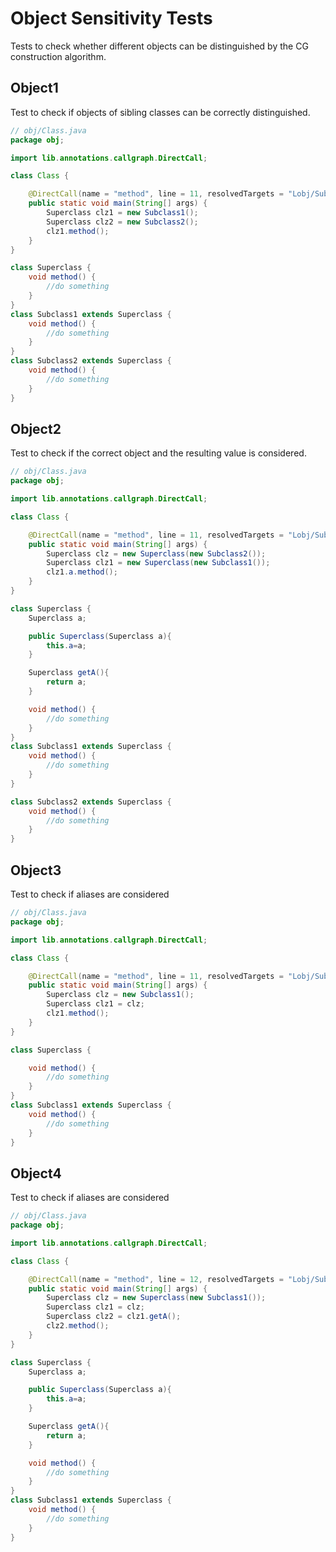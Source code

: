 # Object Sensitivity Tests
Tests to check whether different objects can be distinguished by the CG construction algorithm.

## Object1
[//]: # (MAIN: obj.Class)
Test to check if objects of sibling classes can be correctly distinguished.
```java
// obj/Class.java
package obj;

import lib.annotations.callgraph.DirectCall;

class Class {

    @DirectCall(name = "method", line = 11, resolvedTargets = "Lobj/Subclass1;" , prohibitedTargets = {"Lobj/Superclass;", "Lobj/Subclass2;"})
    public static void main(String[] args) {
        Superclass clz1 = new Subclass1();
        Superclass clz2 = new Subclass2();
        clz1.method();
    }
}

class Superclass {
    void method() {
        //do something
    }
}
class Subclass1 extends Superclass {
    void method() {
        //do something
    }
}
class Subclass2 extends Superclass {
    void method() {
        //do something
    }
}
```
[//]: # (END)

## Object2
[//]: # (MAIN: obj.Class)
Test to check if the correct object and the resulting value is considered.
```java
// obj/Class.java
package obj;

import lib.annotations.callgraph.DirectCall;

class Class {

    @DirectCall(name = "method", line = 11, resolvedTargets = "Lobj/Subclass1;" , prohibitedTargets = {"Lobj/Superclass;", "Lobj/Subclass2;"})
    public static void main(String[] args) {
        Superclass clz = new Superclass(new Subclass2());
        Superclass clz1 = new Superclass(new Subclass1());
        clz1.a.method();
    }
}

class Superclass {
    Superclass a;

    public Superclass(Superclass a){
        this.a=a;
    }

    Superclass getA(){
        return a;
    }

    void method() {
        //do something
    }
}
class Subclass1 extends Superclass {
    void method() {
        //do something
    }
}

class Subclass2 extends Superclass {
    void method() {
        //do something
    }
}
```
[//]: # (END)

## Object3
[//]: # (MAIN: obj.Class)
Test to check if aliases are considered
```java
// obj/Class.java
package obj;

import lib.annotations.callgraph.DirectCall;

class Class {

    @DirectCall(name = "method", line = 11, resolvedTargets = "Lobj/Subclass1;" , prohibitedTargets = {"Lobj/Superclass;"})
    public static void main(String[] args) {
        Superclass clz = new Subclass1();
        Superclass clz1 = clz;
        clz1.method();
    }
}

class Superclass {

    void method() {
        //do something
    }
}
class Subclass1 extends Superclass {
    void method() {
        //do something
    }
}
```
[//]: # (END)

## Object4
[//]: # (MAIN: obj.Class)
Test to check if aliases are considered
```java
// obj/Class.java
package obj;

import lib.annotations.callgraph.DirectCall;

class Class {

    @DirectCall(name = "method", line = 12, resolvedTargets = "Lobj/Subclass1;" , prohibitedTargets = {"Lobj/Superclass;"})
    public static void main(String[] args) {
        Superclass clz = new Superclass(new Subclass1());
        Superclass clz1 = clz;
        Superclass clz2 = clz1.getA();
        clz2.method();
    }
}

class Superclass {
    Superclass a;

    public Superclass(Superclass a){
        this.a=a;
    }

    Superclass getA(){
        return a;
    }

    void method() {
        //do something
    }
}
class Subclass1 extends Superclass {
    void method() {
        //do something
    }
}
```
[//]: # (END)


